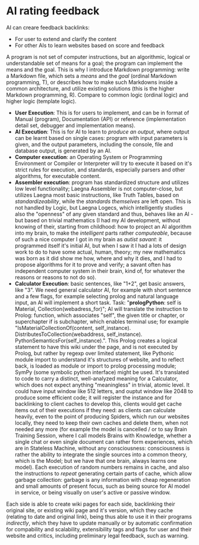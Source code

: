 # AI rating feedback

AI can creare feedback backlinks:
- For user to extend and clarify the content
- For other AIs to learn websites based on score and feedback

A program is not set of computer instructions, but an algorithmic, logical or understandable set of means for a goal; the program can implement the means and the goal. This is why I introduce Markdown programming: write a Markdown file, which sets a _means_ and the _goal_ (ordinal Markdown programming, T), or describes how to make such Markdowns inside a common architecture, and utilize existing solutions (this is the higher Markdown programming, R). Compare to common logic (ordinal logic) and higher logic (template logic).
- __User Execution__: This is for users to implement, and can be in format of Manual (program), Documentation (API) or reference (implementation detail set, debugger and implementation means).
- __AI Execution__: This is for AI to learn to _produce an output_, where output can be learnt based on single cases: program with input parameters is given, and the output parameters, including the console, file and database output, is generated by an AI.
- __Computer execution__: an Operating System or Programming Environment or Compiler or Interpreter will try to execute it based on it's strict rules for execution, and standards, especially parsers and other algorithms, for executable content.
- __Assembler execution__: program has standardized structure and utilizes low level functionality; Laegna Assembler is not computer-close, but utilizes Laegna most basic instructions, like Truth Tables, based on _standardizeability_, while the _standards themselves_ are left open. This is not handled by Logic, but Laegna Logecs, which intelligently studies also the "openness" of any given standard and thus, behaves like an AI - but based on trivial mathematics (I had my AI development, without knowing of their, starting from childhood: how to project an AI algorithm into my brain, to make the _intelligent_ parts rather _computeable_, because of such a nice computer I got in my brain as _autist savant_: it programmed itself it's initial AI, but when I saw it I had a lots of design work to do to have some actual, human, theory; my new mathematics was born as it did show me how, where and why it dies, and I had to propose algorithms for it to prove and verify; a savant often has independent computer system in their brain, kind of, for whatever the reasons or reasons to not do so).
- __Calculator Execution__: basic sentences, like "1+2", get basic answers, like "3".
  We need general calculator AI, for example with short sentence and a few flags, for example selecting prolog and natural language input, an AI will implement a short task. Task: "__prologPython__: self is Material, Collection(webadress_for)"; AI will translate the instruction to Prolog: function, which associates "self", the given title or chapter, or superchapter if is subchapter, which enables terminal use; for example "IsMaterialCollectionOf(content, self_instance). DistributesToCollection(webaddress, self_instance). PythonSemanticsFor(self_instance).". This Prolog creates a logical statement to have this wiki under the page, and is not executed by Prolog, but rather by regexp over limited statement, like Pythonic module import to understand it's structures of website, and to reflect back, is loaded as module or import to prolog processing module; SymPy (some symbolic python interface) might be used. It's translated to code to carry a distinct, well-analyzed meaning for a Calculator, which does not expect anything "meaningless" in trivial, atomic level. It could have input window like 512 letters, and ouptut window like 2048 to produce some efficient code; it will register the instance and for backlinking to client caches to develop this, clients would get cache items out of their executions if they need: as clients can calculate heavily, even to the point of producing Spiders, which run our websites locally, they need to keep their own caches and delete them, when not needed any more (for example the model is cancelled / or to say Brain Training Session, where I call models Brains with Knowledge, whether a single chat or even single document can rather form experiences, which are in Stateless Machine, without any consciousness: consciousness is rather the ability to integrate the single sources into a common theory, which is the Model; but we have that one brain, always learns one model). Each execution of random numbers remains in cache, and also the instructions to _repeat_ generating certain parts of cache, which allow garbage collection: garbage is any information with cheap regeneration and small amounts of present focus, such as being source for AI model in service, or being visually on user's active or passive window.

Each side is able to create wiki pages for each side, backlinking their original site, or existing wiki page and it's version, which they cache (relating to date and original link), being thus able to use it in their programs _indirectly_, which they have to update manually or by automatic confirmation for compability and scalability, extensibility tags and flags for user and their website and critics, including preliminary legal feedback, such as warning.

